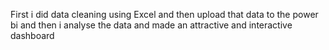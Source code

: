 First i did data cleaning using Excel and then upload that data to the power bi and then i analyse the data and made an attractive and interactive dashboard
